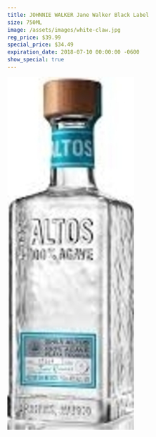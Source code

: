 ```yaml
---
title: JOHNNIE WALKER Jane Walker Black Label
size: 750ML
image: /assets/images/white-claw.jpg
reg_price: $39.99
special_price: $34.49
expiration_date: 2018-07-10 00:00:00 -0600
show_special: true
---
```


![](/assets/images/versions/olmeca-2-1---x----288-800x---.jpg)